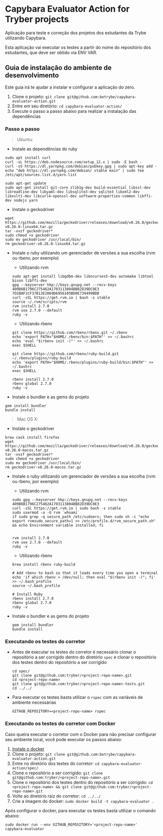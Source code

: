 # Capybara Evaluator Action for Tryber projects

Aplicação para teste e correção dos projetos dos estudantes da Trybe utilizando Capybara.

Esta aplicação vai executar os testes a partir do nome do repositório dos estudantes, que deve ser obtido via ENV VAR.

## Guia de instalação do ambiente de desenvolvimento

Este guia irá te ajudar a instalar e configurar a aplicação do zero.

1. Clone o projeto: `git clone git@github.com:betrybe/capybara-evaluator-action.git`
2. Entre em seu diretório: `cd capybara-evaluator-action/`
3. Execute o passo a passo abaixo para realizar a instalação das dependências

### Passo a passo

> Ubuntu:

- Instale as dependências do ruby

```
sudo apt install curl
curl -sL https://deb.nodesource.com/setup_12.x | sudo -E bash -
curl -sS https://dl.yarnpkg.com/debian/pubkey.gpg | sudo apt-key add -
echo "deb https://dl.yarnpkg.com/debian/ stable main" | sudo tee /etc/apt/sources.list.d/yarn.list

sudo apt-get update
sudo apt-get install git-core zlib1g-dev build-essential libssl-dev libreadline-dev libyaml-dev libsqlite3-dev sqlite3 libxml2-dev libxslt1-dev libcurl4-openssl-dev software-properties-common libffi-dev nodejs yarn
```

- Instale o geckodriver

```
wget https://github.com/mozilla/geckodriver/releases/download/v0.26.0/geckodriver-v0.26.0-linux64.tar.gz
tar -xvzf geckodriver*
sudo chmod +x geckodriver
sudo mv geckodriver /usr/local/bin/
rm geckodriver-v0.26.0-linux64.tar.gz
```

- Instale o ruby utilizando um gerenciador de versões a sua escolha (rvm ou rbenv, por exemplo)

    - Utilizando rvm

    ```
    sudo apt-get install libgdbm-dev libncurses5-dev automake libtool bison libffi-dev
    gpg --keyserver hkp://keys.gnupg.net --recv-keys 409B6B1796C275462A1703113804BB82D39DC0E3 7D2BAF1CF37B13E2069D6956105BD0E739499BDB
    curl -sSL https://get.rvm.io | bash -s stable
    source ~/.rvm/scripts/rvm
    rvm install 2.7.0
    rvm use 2.7.0 --default
    ruby -v
    ```

    - Utilizando rbenv

    ```
    git clone https://github.com/rbenv/rbenv.git ~/.rbenv
    echo 'export PATH="$HOME/.rbenv/bin:$PATH"' >> ~/.bashrc
    echo 'eval "$(rbenv init -)"' >> ~/.bashrc
    exec $SHELL

    git clone https://github.com/rbenv/ruby-build.git ~/.rbenv/plugins/ruby-build
    echo 'export PATH="$HOME/.rbenv/plugins/ruby-build/bin:$PATH"' >> ~/.bashrc
    exec $SHELL

    rbenv install 2.7.0
    rbenv global 2.7.0
    ruby -v
    ```

- Instale o bundler e as gems do projeto

```
gem install bundler
bundle install
```

> Mac OS X:

- Instale o geckodriver

```
brew cask install firefox
wget https://github.com/mozilla/geckodriver/releases/download/v0.26.0/geckodriver-v0.26.0-macos.tar.gz
tar -xvzf geckodriver*
sudo chmod +x geckodriver
sudo mv geckodriver /usr/local/bin/
rm geckodriver-v0.26.0-macos.tar.gz
```

- Instale o ruby utilizando um gerenciador de versões a sua escolha (rvm ou rbenv, por exemplo)

    - Utilizando rvm

    ```
    sudo gpg --keyserver hkp://keys.gnupg.net --recv-keys 409B6B1796C275462A1703113804BB82D39DC0E3
    curl -sSL https://get.rvm.io | sudo bash -s stable
    sudo usermod -a -G rvm `whoami`
    if sudo grep -q secure_path /etc/sudoers; then sudo sh -c "echo export rvmsudo_secure_path=1 >> /etc/profile.d/rvm_secure_path.sh" && echo Environment variable installed; fi


    rvm install 2.7.0
    rvm use 2.7.0 --default
    ruby -v
    ```

    - Utilizando rbenv

    ```
    brew install rbenv ruby-build

    # Add rbenv to bash so that it loads every time you open a terminal
    echo 'if which rbenv > /dev/null; then eval "$(rbenv init -)"; fi' >> ~/.bash_profile
    source ~/.bash_profile

    # Install Ruby
    rbenv install 2.7.0
    rbenv global 2.7.0
    ruby -v
    ```

- Instale o bundler e as gems do projeto

    ```
    gem install bundler
    bundle install
    ```

### Executando os testes do corretor

- Antes de executar os testes do corretor é necessário clonar o repositório a ser corrigido dentro do diretório `spec` e clonar o repositório dos testes dentro do repositório a ser corrigido

    ```
    cd spec/
    git clone git@github.com:tryber/<project-repo-name>.git
    cd <project-repo-name>
    git clone git@github.com:tryber/<project-repo-name>-tests.git
    cd ../../
    ```

- Para executar os testes basta utilizar o `rspec` com as variáveis de ambiente necessárias

    ```
    GITHUB_REPOSITORY=<project-repo-name> rspec
    ```

### Executando os testes do corretor com Docker

Caso queira executar o corretor com o Docker para não precisar configurar seu ambiente local, você pode executar os passos abaixo:

1. [Instale o docker](https://docs.docker.com/install/)
2. Clone o projeto: `git clone git@github.com:betrybe/capybara-evaluator-action.git`
3. Entre no diretório dos testes do corretor: `cd capybara-evaluator-action/spec/`
4. Clone o repositório a ser corrigido: `git clone git@github.com:tryber/<project-repo-name>.git`
5. Clone o repositório dos testes dentro do repositório a ser corrigido: `cd <project-repo-name> && git clone git@github.com:tryber/<project-repo-name>.git`
6. Volte ao diretório raiz do corretor: `cd ../../`
7. Crie a imagem do docker: `sudo docker build -t capybara-evaluator .`

Após configurar o docker, para executar os testes basta utilizar o comando abaixo:

```
sudo docker run --env GITHUB_REPOSITORY='<project-repo-name>' capybara-evaluator
```
